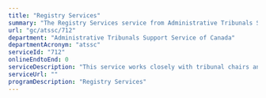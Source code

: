 ```yaml
---
title: "Registry Services"
summary: "The Registry Services service from Administrative Tribunals Support Service of Canada is not available end-to-end online, according to the GC Service Inventory."
url: "gc/atssc/712"
department: "Administrative Tribunals Support Service of Canada"
departmentAcronym: "atssc"
serviceId: "712"
onlineEndtoEnd: 0
serviceDescription: "This service works closely with tribunal chairs and members to ensure that matters before a tribunal can be heard and disposed of in a timely and efficient manner and within statutory obligations. Services include: processing tribunal documents; maintaining and safeguarding tribunal records; providing information to the public regarding tribunal procedures; assisting in the scheduling and proceedings of tribunal hearings; and, assisting in communicating tribunal decisions to the parties and the public. These services are provided by ATSSC employees such as registry and case file experts."
serviceUrl: ""
programDescription: "Registry Services"
---
```

